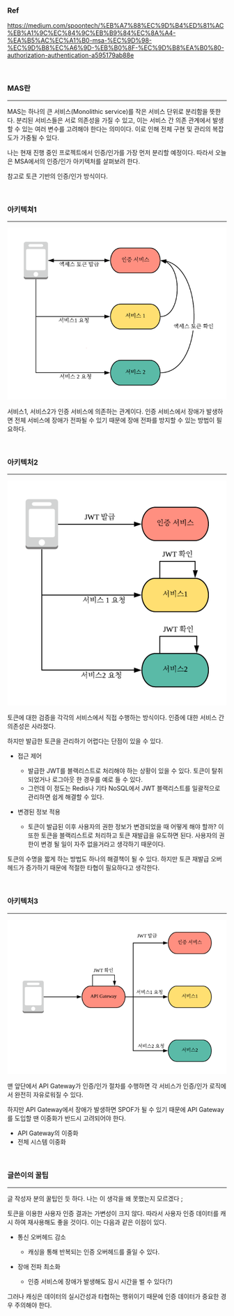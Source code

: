 ### Ref

https://medium.com/spoontech/%EB%A7%88%EC%9D%B4%ED%81%AC%EB%A1%9C%EC%84%9C%EB%B9%84%EC%8A%A4-%EA%B5%AC%EC%A1%B0-msa-%EC%9D%98-%EC%9D%B8%EC%A6%9D-%EB%B0%8F-%EC%9D%B8%EA%B0%80-authorization-authentication-a595179ab88e

<br>

### MAS란
---
MAS는 하나의 큰 서비스(Monolithic service)를 작은 서비스 단위로 분리함을 뜻한다. 분리된 서비스들은 서로 의존성을 가질 수 있고, 이는 서비스 간 의존 관계에서 발생할 수 있는 여러 변수를 고려해야 한다는 의미이다. 이로 인해 전체 구현 및 관리의 복잡도가 가중될 수 있다.

나는 현재 진행 중인 프로젝트에서 인증/인가를 가장 먼저 분리할 예정이다. 따라서 오늘은 MSA에서의 인증/인가 아키텍처를 살펴보려 한다.

참고로 토큰 기반의 인증/인가 방식이다.

<br>

### 아키텍쳐1
---
![msa-token-auth1](../Img/mas-token-auth.png)

서비스1, 서비스2가 인증 서비스에 의존하는 관계이다. 인증 서비스에서 장애가 발생하면 전체 서비스에 장애가 전파될 수 있기 때문에 장애 전파를 방지할 수 있는 방법이 필요하다.

<br>

### 아키텍처2
---
![mas-token-auth2](../Img/mas-token-auth2.png)

토큰에 대한 검증을 각각의 서비스에서 직접 수행하는 방식이다. 인증에 대한 서비스 간 의존성은 사라졌다.

하지만 발급한 토큰을 관리하기 어렵다는 단점이 있을 수 있다. 

- 접근 제어
  - 발급한 JWT를 블랙리스트로 처리해야 하는 상황이 있을 수 있다. 토큰이 탈취되었거나 로그아웃 한 경우를 예로 들 수 있다.
  - 그런데 이 정도는 Redis나 기타 NoSQL에서 JWT 블랙리스트를 일괄적으로 관리하면 쉽게 해결할 수 있다.  

- 변경된 정보 적용
  - 토큰이 발급된 이후 사용자의 권한 정보가 변경되었을 때 어떻게 해야 할까? 이 또한 토큰을 블랙리스트로 처리하고 토큰 재발급을 유도하면 된다. 사용자의 권한이 변경 될 일이 자주 없을거라고 생각하기 때문이다.

토큰의 수명을 짧게 하는 방법도 하나의 해결책이 될 수 있다. 하지만 토큰 재발급 오버헤드가 증가하기 때문에 적절한 타협이 필요하다고 생각한다.

<br>

### 아키텍처3
---
![msa-token-auth3](../Img/msa-token-auth3.png)

맨 앞단에서 API Gateway가 인증/인가 절차를 수행하면 각 서비스가 인증/인가 로직에서 완전히 자유로워질 수 있다.

하지만 API Gateway에서 장애가 발생하면 SPOF가 될 수 있기 때문에 API Gateway를 도입할 땐 이중화가 반드시 고려되어야 한다.

- API Gateway의 이중화
- 전체 시스템 이중화

<br>

### 글쓴이의 꿀팁
---
글 작성자 분의 꿀팁인 듯 하다. 나는 이 생각을 왜 못했는지 모르겠다 ;

토큰을 이용한 사용자 인증 결과는 가변성이 크지 않다. 따라서 사용자 인증 데이터를 캐시 하여 재사용해도 좋을 것이다. 이는 다음과 같은 이점이 있다.

- 통신 오버헤드 감소
  - 캐싱을 통해 반복되는 인증 오버헤드를 줄일 수 있다.

- 장애 전파 최소화
  - 인증 서비스에 장애가 발생해도 잠시 시간을 벌 수 있다(?)

그러나 캐싱은 데이터의 실시간성과 타협하는 행위이기 때문에 인증 데이터가 중요한 경우 주의해야 한다.